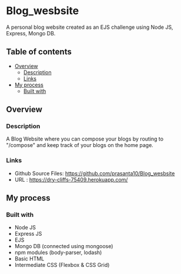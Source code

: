 # Blog_wesbsite
A personal blog website created as an EJS challenge using Node JS, Express, Mongo DB.

## Table of contents

- [Overview](#overview)
  - [Description](#description)
  - [Links](#links)
- [My process](#my-process)
  - [Built with](#built-with)

## Overview

### Description

A Blog Website where you can compose your blogs by routing to "/compose" and keep track of your blogs on the home page.

### Links

- Github Source Files: https://github.com/prasanta10/Blog_wesbsite
- URL : https://dry-cliffs-75409.herokuapp.com/

## My process

### Built with

- Node JS
- Express JS
- EJS
- Mongo DB (connected using mongoose) 
- npm modules (body-parser, lodash)
- Basic HTML
- Intermediate CSS (Flexbox & CSS Grid)
